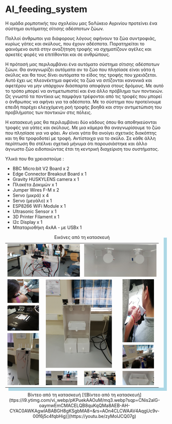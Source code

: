 <h1>AI_feeding_system</h1>
Η ομάδα ρομποτικής του σχολείου μας 5oΛύκειο Αγρινίου προτείνει ένα σύστημα αυτόματης σίτισης αδέσποτων ζώων.

Πολλοί άνθρωποι για διάφορους λόγους αφήνουν τα ζώα συντροφιάς, κυρίως γάτες και σκύλους,  που έχουν αδέσποτα. Παρατηρείται το φαινόμενο αυτά στην αναζήτηση τροφής να σχηματίζουν αγέλες και αρκετές φορές να επιτίθονται και σε ανθρώπους. 

Η πρότασή μας περιλαμβάνει ένα αυτόματο σύστημα σίτισης αδέσποτων ζώων. Θα αναγνωρίζει αυτόματα αν το ζώο που πλησίασε είναι γάτα ή σκύλος και θα τους δίνει αυτόματα το είδος της τροφής που χρειάζεται. Αυτό έχει ως πλεονέκτημα αφενός τα ζώα να σιτίζονται κανονικά και αφετέρου να μην υπάρχουν διάσπαρτα αποφάγια στους δρόμους. Με αυτό το τρόπο μπορεί να αντιμετωπιστεί και ένα άλλο πρόβλημα των ποντικιών. Ως γνωστό τα ποντίκια ως παμφάγα τρέφονται από τις τροφές που μπορεί ο άνθρωπος να αφήνει για τα αδέσποτα. Με το σύστημα που προτείνουμε επειδή παρέχει ελεγχόμενη ροή τροφής βοηθά και στην αντιμετώπιση του προβλήματος των ποντικιών στις πόλεις. 

Η κατασκευή μας θα περιλαμβάνει δύο κάδους όπου θα αποθηκεύονται τροφές για γάτες και σκύλους. Με μια κάμερα θα αναγνωρίσουμε το ζώο που πλησίασε για να φάει. Αν είναι γάτα θα ανοίγει σχετικός διακόπτης και τη θα τροφοδοτεί με τροφή. Αντίστοιχα για το σκύλο. Σε κάθε άλλη περίπτωση θα στέλνει σχετικό μήνυμα ότι παρουσιάστηκε και άλλο άγνωστο ζώο ειδοποιώντας έτσι τη κεντρική διαχείριση του συστήματος. 

Υλικά που θα χρειαστούμε :
<p></p>
<ul>
<li>BBC Micro:bit V2 Board x 2 </li>
<li>Edge Connector Breakout Board x 1 </li>
 <li>Gravity HUSKYLENS camera x 1 </li>
 <li>Πλακέτα Δοκιμών	x 1 </li>
 <li>Jumper Wires F-M x 2 </li>
 <li>Servo (μικρά) x 4 </li>
 <li>Servo (μεγάλο) x 1 </li>
 <li>ESP8266 WiFi Module x 1 </li>
 <li>Ultrasonic Sensor	x 1 </li>
 <li>3D Printer Filament x 1 </li>
 <li>I2c Display x 1 </li>
 <li>Μπαταριοθήκη 4xAΑ - με USBx 1 </li>
</ul>
<p>
<p>

<center>

<table style = " border: 0px solid;; box-shadow: 10px 10px lightblue;">
 <caption style="text-align:center">Εικόνες από τη κατασκευή</caption>
 
<tr style = "padding: 0px" >
	<td rowspan='1' colspan='2' > <img src="https://raw.githubusercontent.com/5lykagrin/AI_feeding_system/main/pic/2.jpg" width=230> </td>
	<td rowspan='1' colspan='2' > <img src="https://raw.githubusercontent.com/5lykagrin/AI_feeding_system/main/pic/3.jpg" width=230> </td>
</tr>
<tr style = "padding: 0px" >
	<td> <img src="https://raw.githubusercontent.com/5lykagrin/AI_feeding_system/main/pic/6.jpg" width=100> </td>
	<td rowspan='4' colspan='2' > <img src="https://raw.githubusercontent.com/5lykagrin/AI_feeding_system/main/pic/1.jpg" width=210> </td>
	<td rowspan='3' colspan='1' > <img src="https://raw.githubusercontent.com/5lykagrin/AI_feeding_system/main/pic/8.jpg" width=100 height=200> </td>
</tr>
<tr style = "padding: 0px" >
	<td> <img src="https://raw.githubusercontent.com/5lykagrin/AI_feeding_system/main/pic/9.jpg" width=100  height=80> </td>
</tr>
<tr style = "padding: 0px" >
	<td rowspan='3' colspan='1' > <img src="https://raw.githubusercontent.com/5lykagrin/AI_feeding_system/main/pic/10.jpg" width=100  height=165> </td>
</tr>
<tr>
	<td> <img src="https://raw.githubusercontent.com/5lykagrin/AI_feeding_system/main/pic/11.jpg" width=100 > </td>
</tr>
<tr style = "padding: 0px" >
	<td> <img src="https://raw.githubusercontent.com/5lykagrin/AI_feeding_system/main/pic/4.jpg" width=100> </td>
	<td> <img src="https://raw.githubusercontent.com/5lykagrin/AI_feeding_system/main/pic/7.jpg" width=100> </td>
	<td> <img src="https://raw.githubusercontent.com/5lykagrin/AI_feeding_system/main/pic/12.jpg" width=100> </td>
</tr>
</table>
<p>
<p>
Βίντεο από τη κατασκευή
[![Βίντεο από τη κατασκευή](ttps://i9.ytimg.com/vi_webp/pKPuekAAOuM/mq3.webp?sqp=CNis2aIG-oaymwEmCMACELQB8quKqQMa8AEB-AH-CYAC0AWKAgwIABABGH8gKSgbMA8=&rs=AOn4CLCWAAV4AqgUc9v-00f6j5c4fqbHig)](https://youtu.be/zyMolJCQ07g)
